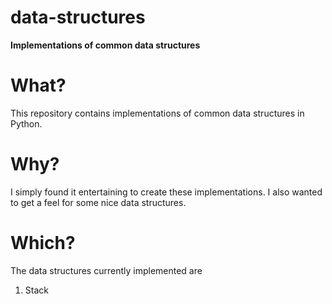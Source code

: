 # data-structures
**Implementations of common data structures**

# What?
This repository contains implementations of common data structures in Python. 

# Why?
I simply found it entertaining to create these implementations. I also wanted to get a feel for some nice data structures.

# Which?
The data structures currently implemented are

1. Stack
